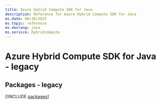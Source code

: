 ```yaml
---
title: Azure Hybrid Compute SDK for Java
description: Reference for Azure Hybrid Compute SDK for Java
ms.date: 06/30/2025
ms.topic: reference
ms.devlang: java
ms.service: hybridcompute
---
```

# Azure Hybrid Compute SDK for Java - legacy
## Packages - legacy
[!INCLUDE [packages](hybrid-compute-index.md)]